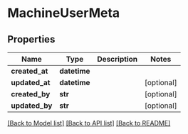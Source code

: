# MachineUserMeta

## Properties
Name | Type | Description | Notes
------------ | ------------- | ------------- | -------------
**created_at** | **datetime** |  | 
**updated_at** | **datetime** |  | [optional] 
**created_by** | **str** |  | [optional] 
**updated_by** | **str** |  | [optional] 

[[Back to Model list]](../README.md#documentation-for-models) [[Back to API list]](../README.md#documentation-for-api-endpoints) [[Back to README]](../README.md)

